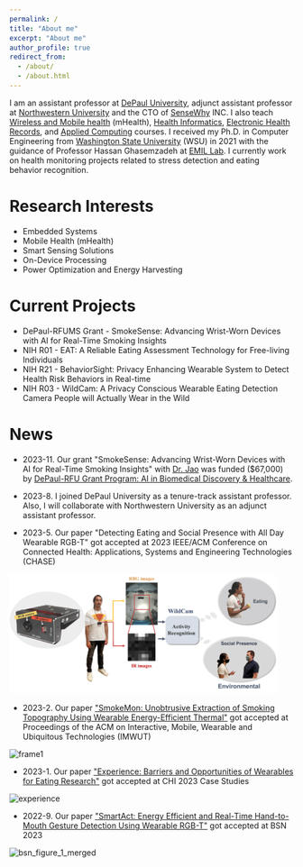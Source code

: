 ```yaml
---
permalink: /
title: "About me"
excerpt: "About me"
author_profile: true
redirect_from: 
  - /about/
  - /about.html
---
```

I am an assistant professor at [DePaul University](https://core.depaul.edu/uwide-info/?utm_content=537768556521&utm_term=depaul%20university&utm_medium=cpc&utm_source=google&utm_campaign=extm_uwide-brand&gad=1&gclid=CjwKCAjwzo2mBhAUEiwAf7wjkgupbJuNMHUJ_Jk6q2B89R9m0gzvZLQPUeTENL6RjRjS_6j5hXQihRoCoPIQAvD_BwE), adjunct assistant professor at [Northwestern University](https://habitslab.github.io/) and the CTO of [SenseWhy](http://sensewhyinc.com/) INC. I also teach [Wireless and Mobile health](https://www.mccormick.northwestern.edu/computer-science/academics/courses/descriptions/397-497-14.html) (mHealth), [Health Informatics](https://www.cdm.depaul.edu/academics/pages/courseinfo.aspx?crseId=013455), [Electronic Health Records](https://www.cdm.depaul.edu/academics/pages/courseinfo.aspx?Subject=HIT&CatalogNbr=430), and [Applied Computing](https://www.cdm.depaul.edu/academics/pages/courseinfo.aspx?Subject=CSC&CatalogNbr=299) courses. I received my Ph.D. in Computer Engineering from [Washington State University](https://wsu.edu) (WSU) in 2021 with the guidance of Professor Hassan Ghasemzadeh at [EMIL Lab](https://ghasemzadeh.com/). I currently work on health monitoring projects related to stress detection and eating behavior recognition.

Research Interests
======
* Embedded Systems
* Mobile Health (mHealth)
* Smart Sensing Solutions
* On-Device Processing
* Power Optimization and Energy Harvesting

Current Projects
======
* DePaul-RFUMS Grant - SmokeSense: Advancing Wrist-Worn Devices with AI for Real-Time Smoking Insights
* NIH R01 - EAT: A Reliable Eating Assessment Technology for Free-living Individuals
* NIH R21 - BehaviorSight: Privacy Enhancing Wearable System to Detect Health Risk Behaviors in Real-time
* NIH R03 - WildCam: A Privacy Conscious Wearable Eating Detection Camera People will Actually Wear in the Wild 

News
======
* 2023-11. Our grant "SmokeSense: Advancing Wrist-Worn Devices with AI for Real-Time Smoking Insights" with [Dr. Jao](https://www.rosalindfranklin.edu/academics/faculty/nancy-c-jao/) was funded ($67,000) by [DePaul-RFU Grant Program: AI in Biomedical Discovery & Healthcare](https://offices.depaul.edu/research-services/about/Documents/AIDiscoveryHealthcareGrant%20Request%20for%20Proposals%202023-24.pdf). 

* 2023-8.  I joined DePaul University as a tenure-track assistant professor. Also, I will collaborate with Northwestern University as an adjunct assistant professor.


* 2023-5.  Our paper "Detecting Eating and Social Presence with All Day Wearable RGB-T" got accepted at 2023 IEEE/ACM Conference on Connected Health: Applications, Systems and Engineering Technologies (CHASE)
<img width="475" alt="frame1" src="https://github.com/mahdipedro/mahdipedro.github.io/blob/master/images/wildcam_application_web.png?raw=true">


* 2023-2.  Our paper ["SmokeMon: Unobtrusive Extraction of Smoking Topography Using Wearable Energy-Efficient Thermal"](https://dl.acm.org/doi/abs/10.1145/3569460) got accepted at Proceedings of the ACM on Interactive, Mobile, Wearable and Ubiquitous Technologies (IMWUT)
<img width="475" alt="frame1" src="https://user-images.githubusercontent.com/45086751/221367346-2aa69fdc-4073-41ac-ae35-b14238cf81fc.png">

* 2023-1.  Our paper ["Experience: Barriers and Opportunities of Wearables for Eating Research"](https://dl.acm.org/doi/abs/10.1145/3544549.3573841) got accepted at CHI 2023 Case Studies
<img width="480" alt="experience" src="https://user-images.githubusercontent.com/45086751/221367175-b215b222-fb65-4551-b70b-99c1af2cc45a.png">

* 2022-9.  Our paper ["SmartAct: Energy Efficient and Real-Time Hand-to-Mouth Gesture Detection Using Wearable RGB-T"](https://ieeexplore.ieee.org/document/9928492) got accepted at BSN 2023
<img width="480" alt="bsn_figure_1_merged" src="https://user-images.githubusercontent.com/45086751/221382795-ac3bc1e7-d419-4ef6-abbc-077b3a2a9ffb.png">
